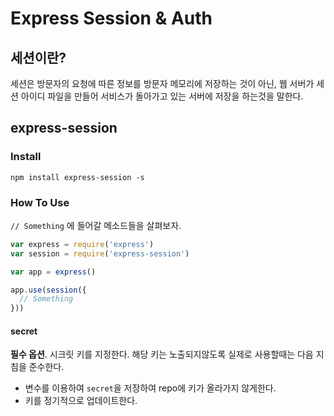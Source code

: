 # Express Session & Auth 

## 세션이란?

세션은 방문자의 요청에 따른 정보를 방문자 메모리에 저장하는 것이 아닌, 웹 서버가 세션 아이디 파일을 만들어 서비스가 돌아가고 있는 서버에 저장을 하는것을 말한다.

## express-session

### Install

```
npm install express-session -s
```

### How To Use

`// Something` 에 들어갈 메소드들을 살펴보자.

``` javascript
var express = require('express')
var session = require('express-session')

var app = express()

app.use(session({
  // Something
}))
```

#### secret

**필수 옵션**. 시크릿 키를 지정한다. 해당 키는 노출되지않도록 실제로 사용할때는 다음 지침을 준수한다.

* 변수를 이용하여 `secret`을 저장하여 repo에 키가 올라가지 않게한다.
* 키를 정기적으로 업데이트한다.